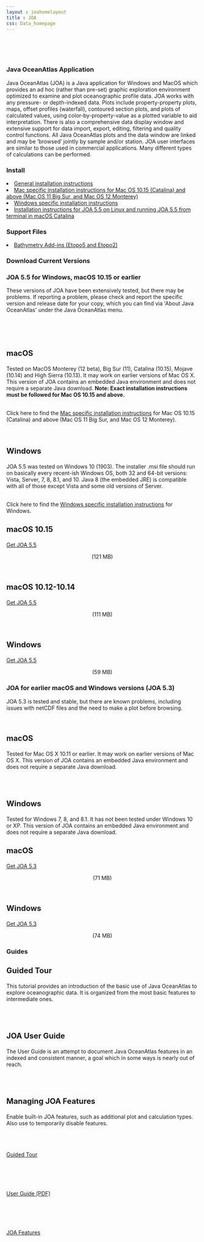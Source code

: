 ```yaml
---
layout : joahomelayout
title : JOA
css: Data_homepage
---
```


<section id="call-to-action2">
<section id="call-to-action">
  <div class="container wow fadeIn">
    <br><br><br>
    <div class="row">
      <div class="col-lg-9 text-center text-lg-left" style="flex:0 0 100%;max-width:100%">
        <h3 class="cta-title">Java OceanAtlas Application</h3>
        <p class="cta-text">Java OceanAtlas (JOA) is a Java application for Windows and MacOS which provides an ad hoc (rather than pre-set) graphic exploration environment optimized to examine and plot oceanographic profile data. JOA works with any pressure- or depth-indexed data. Plots include property-property plots, maps, offset profiles (waterfall), contoured section plots, and plots of calculated values, using color-by-property-value as a plotted variable to aid interpretation. There is also a comprehensive data display window and extensive support for data import, export, editing, filtering and quality control functions. All Java OceanAtlas plots and the data window are linked and may be ‘browsed’ jointly by sample and/or station. JOA user interfaces are similar to those used in commercial applications. Many different types of calculations can be performed.</p>
      </div>
    </div>

  </div>
</section>
</section><!-- #call-to-action -->

<section id="call-to-action1">
<section id="call-to-action3">
  <div class="container wow fadeIn">
      <div class="col-lg-9 text-center text-lg-left" style="flex:0 0 100%;max-width:100%">
        <h3 class="cta-title">Install</h3>
        <p class="cta-text">
          <li><a href="general_installation_instructions">General installation instructions</a></li>
          <li><a href="mac_specific_installation_instructions">Mac specific installation instructions for Mac OS 10.15 (Catalina) and above (Mac OS 11 Big Sur, and Mac OS 12 Monterey)</a></li>
          <li><a href="windows_specific_installation_instructions">Windows specific installation instructions</a></li>
          <li><a href="assets/documents/JOA5_linux_terminal.pdf">Installation instructions for JOA 5.5 on Linux and running JOA 5.5 from terminal in macOS Catalina</a></li>
        </p>
   <h3 class="cta-title">Support Files</h3>
          <li><a href="etopo">Bathymetry Add-ins (Etopo5 and Etopo2)</a></li>
      </div>
    </div>
</section>
</section>

<section id="joa_5.5">
<section id="call-to-action">
    <div class="container wow fadeIn">
      <div class="row">
        <div class="col-lg-9 text-center text-lg-left" style="flex:0 0 100%;max-width:100%">
        <h3 class="cta-title">Download Current Versions</h3>
        <h3 class="cta-title">JOA 5.5 for Windows, macOS 10.15 or earlier</h3>
        <p class="cta-text">These versions of JOA have been extensively tested, but there may be problems. If reporting a problem, please check and report the specific version and release date for your copy, which you can find via  'About Java OceanAtlas' under the Java OceanAtlas menu.</p>
          <br>
        </div>
          <div class="col-lg-9 text-center text-lg-left">
          <br><br>
          <h3 class="cta-title" style="font-size:20px;">macOS</h3>
          <p class="cta-text">Tested on MacOS Monterey (12 beta), Big Sur (11), Catalina (10.15), Mojave (10.14) and High Sierra (10.13). It may work on earlier versions of Mac OS X. This version of JOA contains an embedded Java environment and does not require a separate Java download. <b>Note: Exact installation instructions must be followed for Mac OS 10.15 and above.</b></p>
          <br>
            Click here to find the <a href="mac_specific_installation_instructions"><u>Mac specific installation instructions</u></a> for Mac OS 10.15 (Catalina) and above (Mac OS 11 Big Sur, and Mac OS 12 Monterey). 
           <br><br><br>
          <h3 class="cta-title" style="font-size:20px;">Windows</h3>
          <p class="cta-text">JOA 5.5 was tested on Windows 10 (1903). The installer .msi file should run on basically every recent-ish Windows OS, both 32 and 64-bit versions: Vista, Server, 7, 8, 8.1, and 10. Java 8 (the embedded JRE) is compatible with all of those except Vista and some old versions of Server.</p>
           <br>
            Click here to find the <a href="windows_specific_installation_instructions"><u>Windows specific installation instructions</u></a> for Windows.    
        </div>
        <div class="col-lg-3 cta-btn-container text-center">
        <h3 class="cta-title" style="font-size:20px;">macOS 10.15</h3>
        <a class="cta-btn align-middle" href="https://cchdo.ucsd.edu/data/16272/JOA5.5.zip">Get JOA 5.5</a>
        <p class="cta-text" style="text-align:center;">(121 MB)</p>
        <br>
        <h3 class="cta-title" style="font-size:20px;">macOS 10.12-10.14</h3>
        <a class="cta-btn align-middle" href="https://cchdo.ucsd.edu/data/16270/Java%20OceanAtlas.dmg">Get JOA 5.5</a>
        <p class="cta-text" style="text-align:center;">(111 MB)</p>
        <br>
        <h3 class="cta-title" style="font-size:20px;">Windows</h3>
          <a class="cta-btn align-middle" href="https://cchdo.ucsd.edu/data/16271/JOA_5.5_Setup.msi">Get JOA 5.5</a>
          <p class="cta-text" style="text-align:center;">(59 MB)</p>
      </div>
    </div>
    </div>
  </section>
  </section>

<section id="joa_5.3">
<section id="call-to-action1">
<section id="call-to-action3">
    <div class="container wow fadeIn">
      <div class="row">
      <div class="col-lg-9 text-center text-lg-left" style="flex:0 0 100%;max-width:100%">
          <h3 class="cta-title">JOA for earlier macOS and Windows versions (JOA 5.3)</h3>
          <p class="cta-text">JOA 5.3 is tested and stable, but there are known problems, including issues with
netCDF files and the need to make a plot before browsing.</p>
          <br>
        </div>
        <div class="col-lg-9 text-center text-lg-left">   
          <h3 class="cta-title" style="font-size:20px;">macOS</h3>
          <p class="cta-text">Tested for Mac OS X 10.11 or earlier. It may work on earlier versions of Mac OS X. This version of JOA contains an embedded Java environment and does not require a separate Java download.</p>
          <br><br>
          <h3 class="cta-title" style="font-size:20px;">Windows</h3>
          <p class="cta-text">Tested for Windows 7, 8, and 8.1. It has not been tested under Windows 10 or XP. This version of JOA contains an embedded Java environment and does not require a separate Java download.</p>
        </div>
        <div class="col-lg-3 cta-btn-container text-center" style="display:block;">
          <h3 class="cta-title" style="font-size:20px;">macOS</h3>
          <a class="cta-btn align-middle" href="https://cchdo.ucsd.edu/data/12001/JOA5.3.zip">Get JOA 5.3</a>
          <p class="cta-text" style="text-align:center;">(71 MB)</p>
          <br>
            <h3 class="cta-title" style="font-size:20px;">Windows</h3>
          <a class="cta-btn align-middle" href="https://cchdo.ucsd.edu/data/12002/JOA%205.3%20Setup.msi">Get JOA 5.3</a>
          <p class="cta-text" style="text-align:center;">(74 MB)</p>
      </div>
    </div>
  </div>
  </section>
    </section>
      </section>


<section id="call-to-action">
    <div class="container wow fadeIn">
      <div class="row">
        <div class="col-lg-9 text-center text-lg-left">   
         <h3 class="cta-title">Guides</h3>
        <h3 class="cta-title" style="font-size:20px;">Guided Tour</h3>
          <p class="cta-text">This tutorial provides an introduction of the basic use of Java OceanAtlas to explore oceanographic data. It is organized from the most basic features to intermediate ones.</p>
          <br><br>
          <h3 class="cta-title" style="font-size:20px;">JOA User Guide</h3>
          <p class="cta-text">The User Guide is an attempt to document Java OceanAtlas features in an indexed and consistent manner, a goal which in some ways is nearly out of reach.</p>
          <br><br>
          <h3 class="cta-title" style="font-size:20px;">Managing JOA Features</h3>
          <p class="cta-text">Enable built-in JOA features, such as additional plot and calculation types. Also use to temporarily disable features.</p>
        </div>
        <div class="col-lg-3 cta-btn-container text-center" style="display:block;">
          <br><br><br>
          <a class="cta-btn align-middle" href="1">Guided Tour</a>
          <br><br><br><br><br><br>
          <a class="cta-btn align-middle" href="assets/documents/JOA5_userguide.pdf">User Guide (PDF)</a>
          <br><br><br><br><br><br>
          <a class="cta-btn align-middle" href="joa_features">JOA Features</a>
      </div>
    </div>
  </div>
  </section>
